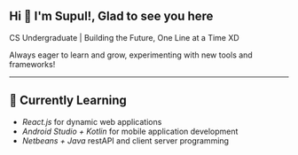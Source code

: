 ## Hi 👋 I'm Supul!, Glad to see you here

CS Undergraduate | Building the Future, One Line at a Time XD

Always eager to learn and grow, experimenting with new tools and frameworks!


---

## 🌱 Currently Learning
- *React.js* for dynamic web applications
- *Android Studio + Kotlin* for mobile application development
- *Netbeans + Java* restAPI and client server programming


<!--
**supulk/supulk** is a ✨ _special_ ✨ repository because its `README.md` (this file) appears on your GitHub profile.

Here are some ideas to get you started:

- 🔭 I’m currently working on ...
- 🌱 I’m currently learning ...
- 👯 I’m looking to collaborate on ...
- 🤔 I’m looking for help with ...
- 💬 Ask me about ...
- 📫 How to reach me: ...
- 😄 Pronouns: ...
- ⚡ Fun fact: ...
-->
